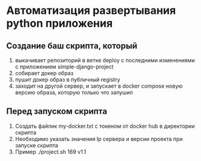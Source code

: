 # Автоматизация развертывания python приложения
## Создание баш скрипта, который 
1. выкачивает репозиторий в ветке deploy с последними изменениями с приложением simple-django-project
2. собирает докер образ
3. пушит докер образ в публичный registry
4. заходит на другой сервер, и запускает в docker compose новую версию образа, которую только что запушил


## Перед запуском скрипта

1. Создать файлик my-docker.txt с токеном от docker hub в директории скрипта 
2. Необходимо указать значения Ip сервера и версии проекта при запуске скрипта
3. Пример ./project.sh 169 v1.1